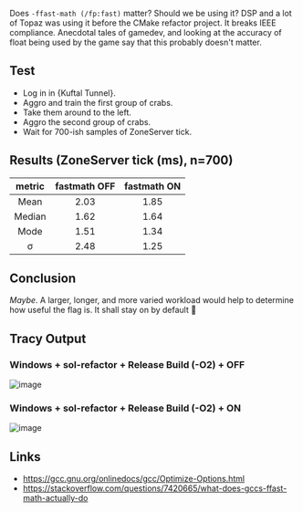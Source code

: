 Does `-ffast-math (/fp:fast)` matter? Should we be using it? DSP and a lot of Topaz was using it before the CMake refactor project.
It breaks IEEE compliance. Anecdotal tales of gamedev, and looking at the accuracy of float being used by the game say that this probably doesn't matter.

## Test
- Log in in {Kuftal Tunnel}.
- Aggro and train the first group of crabs.
- Take them around to the left.
- Aggro the second group of crabs.
- Wait for 700-ish samples of ZoneServer tick.

## Results (ZoneServer tick (ms), n=700)
| metric | fastmath OFF | fastmath ON |
|:---:|:---:|:---:|
| Mean | 2.03 | 1.85 |
| Median | 1.62 | 1.64 |
| Mode | 1.51 | 1.34 |
| σ | 2.48 | 1.25 |

## Conclusion
_Maybe_. A larger, longer, and more varied workload would help to determine how useful the flag is. It shall stay on by default 🤷 

## Tracy Output
### Windows + sol-refactor + Release Build (-O2) + OFF
![image](https://user-images.githubusercontent.com/1389729/119228877-c811fd80-bb1d-11eb-867a-c5836dfd6118.png)

### Windows + sol-refactor + Release Build (-O2) + ON
![image](https://user-images.githubusercontent.com/1389729/119228888-dfe98180-bb1d-11eb-87a2-d6b9e2305544.png)

## Links
- https://gcc.gnu.org/onlinedocs/gcc/Optimize-Options.html
- https://stackoverflow.com/questions/7420665/what-does-gccs-ffast-math-actually-do